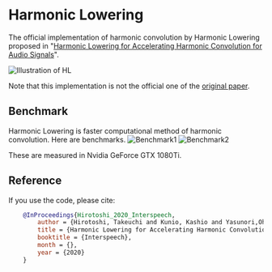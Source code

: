 # Harmonic Lowering

The official implementation of harmonic convolution by Harmonic Lowering proposed in "[Harmonic Lowering for Accelerating Harmonic Convolution for Audio Signals](https://google.com)".

![Illustration of HL](https://github.com/taketakeseijin/HarmonicLowering/blob/master/figs/HarmonicLowering.png)

Note that this implementation is not the official one of the [original paper](http://dap.csail.mit.edu/).

## Benchmark

Harmonic Lowering is faster computational method of harmonic convolution.
Here are benchmarks.
![Benchmark1](https://github.com/taketakeseijin/HarmonicLowering/blob/master/figs/runtime1.png)
![Benchmark2](https://github.com/taketakeseijin/HarmonicLowering/blob/master/figs/runtime2.png)

These are measured in Nvidia GeForce GTX 1080Ti.


## Reference

If you use the code, please cite:

```bibtex
    @InProceedings{Hirotoshi_2020_Interspeech,
        author = {Hirotoshi, Takeuchi and Kunio, Kashio and Yasunori,Ohishi and Hiroshi Saruwatari},
        title = {Harmonic Lowering for Accelerating Harmonic Convolution for Audio Signals},
        booktitle = {Interspeech},
        month = {},
        year = {2020}
    }
```
